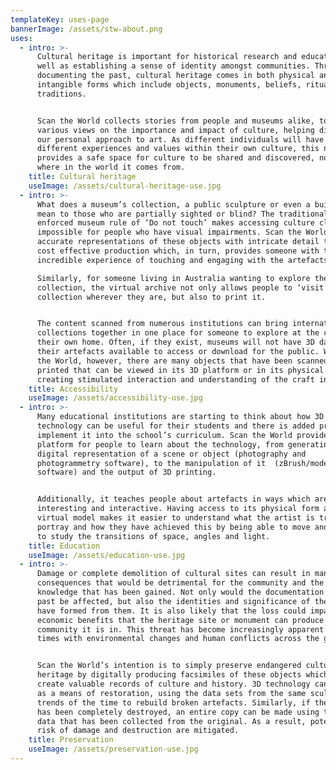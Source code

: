 ```yaml
---
templateKey: uses-page
bannerImage: /assets/stw-about.png
uses:
  - intro: >-
      Cultural heritage is important for historical research and education as
      well as establishing a sense of identity amongst communities. Through
      documenting the past, cultural heritage comes in both physical and
      intangible forms which include objects, monuments, beliefs, rituals and
      traditions. 


      Scan the World collects stories from people and museums alike, to share
      various views on the importance and impact of culture, helping diversify
      our personal approach to art. As different individuals will have very
      different experiences and values within their own culture, this network
      provides a safe space for culture to be shared and discovered, no matter
      where in the world it comes from. 
    title: Cultural heritage
    useImage: /assets/cultural-heritage-use.jpg
  - intro: >-
      What does a museum’s collection, a public sculpture or even a building
      mean to those who are partially sighted or blind? The traditionally
      enforced museum rule of ‘Do not touch’ makes accessing culture close to
      impossible for people who have visual impairments. Scan the World creates
      accurate representations of these objects with intricate detail through
      cost effective production which, in turn, provides someone with the
      incredible experience of touching and engaging with the artefacts. 

      Similarly, for someone living in Australia wanting to explore the museum’s
      collection, the virtual archive not only allows people to ‘visit’ a
      collection wherever they are, but also to print it. 


      The content scanned from numerous institutions can bring international
      collections together in one place for someone to explore at the comfort of
      their own home. Often, if they exist, museums will not have 3D data of
      their artefacts available to access or download for the public. With Scan
      the World, however, there are many objects that have been scanned and
      printed that can be viewed in its 3D platform or in its physical form,
      creating stimulated interaction and understanding of the craft involved.
    title: Accessibility
    useImage: /assets/accessibility-use.jpg
  - intro: >-
      Many educational institutions are starting to think about how 3D
      technology can be useful for their students and there is added pressure to
      implement it into the school’s curriculum. Scan the World provides a
      platform for people to learn about the technology, from generating a
      digital representation of a scene or object (photography and
      photogrammetry software), to the manipulation of it  (zBrush/modelling
      software) and the output of 3D printing. 


      Additionally, it teaches people about artefacts in ways which are
      interesting and interactive. Having access to its physical form and 3D
      virtual model makes it easier to understand what the artist is trying to
      portray and how they have achieved this by being able to move and touch it
      to study the transitions of space, angles and light.
    title: Education
    useImage: /assets/education-use.jpg
  - intro: >-
      Damage or complete demolition of cultural sites can result in many
      consequences that would be detrimental for the community and the wider
      knowledge that has been gained. Not only would the documentation of the
      past be affected, but also the identities and significance of these that
      have formed from them. It is also likely that the loss could impact the
      economic benefits that the heritage site or monument can produce for the
      community it is in. This threat has become increasingly apparent in recent
      times with environmental changes and human conflicts across the globe. 


      Scan the World’s intention is to simply preserve endangered cultural
      heritage by digitally producing facsimiles of these objects which in turn
      create valuable records of culture and history. 3D technology can be used
      as a means of restoration, using the data sets from the same sculptor or
      trends of the time to rebuild broken artefacts. Similarly, if the artefact
      has been completely destroyed, an entire copy can be made using the 3D
      data that has been collected from the original. As a result, potential
      risk of damage and destruction are mitigated.
    title: Preservation
    useImage: /assets/preservation-use.jpg
---
```


